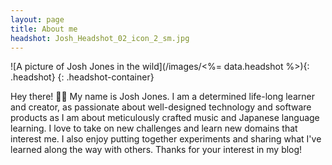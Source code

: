 ```yaml
---
layout: page
title: About me
headshot: Josh_Headshot_02_icon_2_sm.jpg
---
```


![A picture of Josh Jones in the wild](/images/<%= data.headshot %>){: .headshot}
{: .headshot-container}

Hey there! 👋🏻 My name is Josh Jones. I am a determined life-long learner and creator, as passionate about well-designed technology and software products as I am about meticulously crafted music and Japanese language learning. I love to take on new challenges and learn new domains that interest me. I also enjoy putting together experiments and sharing what I've learned along the way with others. Thanks for your interest in my blog!
